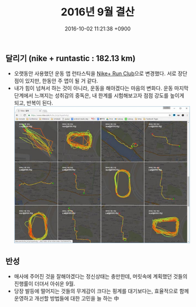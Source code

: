 ﻿---
layout: post
title: 2016년 9월 결산
date: 2016-10-02 11:21:38 +0900
description: 2016년 9월 결산 # Add post description (optional)
img: report/2016-sep-1.jpg # Add image post (optional)
fig-caption: # Add figcaption (optional)
tags: [2016년, 결산, 목표]
---
## 달리기 (nike + runtastic : 182.13 km)

-   오랫동안 사용했던 운동 앱 런타스틱을 [Nike+ Run Club](https://play.google.com/store/apps/details?id=com.nike.plusgps)으로 변경했다. 서로 장단점이 있지만, 한동안 주 앱이 될 거 같다.
-   내가 힘이 넘쳐서 하는 것이 아니라, 운동을 해야겠다는 마음의 변화다. 운동 마지막 단계에서 느껴지는 성취감의 중독은, 내 한계를 시험해보고자 점점 강도를 높이게 되고, 반복이 된다.  <br/>
    ![2016-sep-1.jpg](/img/in-post/2016-sep-1.jpg)

## 반성

-   매사에 주어진 것을 잘해야겠다는 정신상태는 충만한데, 머릿속에 계획했던 것들의 진행률이 더뎌서 아쉬운 9월.
-   당장 발등에 떨어지는 것들의 무게감이 크다는 핑계를 대기보다는, 효율적으로 함께 운영하고 개선할 방법들에 대한 고민을 늘 하는 中